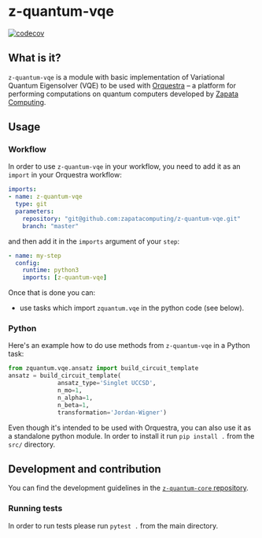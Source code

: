 # z-quantum-vqe

[![codecov](https://codecov.io/gh/zapatacomputing/z-quantum-vqe/branch/master/graph/badge.svg?token=XCYDQSBK9V)](https://codecov.io/gh/zapatacomputing/z-quantum-vqe)

## What is it?

`z-quantum-vqe` is a module with basic implementation of Variational Quantum Eigensolver (VQE) to be used with [Orquestra](https://www.orquestra.io) – a platform for performing computations on quantum computers developed by [Zapata Computing](https://www.zapatacomputing.com).

## Usage

### Workflow
In order to use `z-quantum-vqe` in your workflow, you need to add it as an `import` in your Orquestra workflow:

```yaml
imports:
- name: z-quantum-vqe
  type: git
  parameters:
    repository: "git@github.com:zapatacomputing/z-quantum-vqe.git"
    branch: "master"
```

and then add it in the `imports` argument of your `step`:

```yaml
- name: my-step
  config:
    runtime: python3
    imports: [z-quantum-vqe]
```

Once that is done you can:
- use tasks which import `zquantum.vqe` in the python code (see below).

### Python

Here's an example how to do use methods from `z-quantum-vqe` in a Python task:

```python
from zquantum.vqe.ansatz import build_circuit_template
ansatz = build_circuit_template(
              ansatz_type='Singlet UCCSD',
              n_mo=1,
              n_alpha=1,
              n_beta=1,
              transformation='Jordan-Wigner')
```

Even though it's intended to be used with Orquestra, you can also use it as a standalone python module.
In order to install it run `pip install .` from the `src/` directory.


## Development and contribution

You can find the development guidelines in the [`z-quantum-core` repository](https://github.com/zapatacomputing/z-quantum-core).

### Running tests

In order to run tests please run `pytest .` from the main directory.

